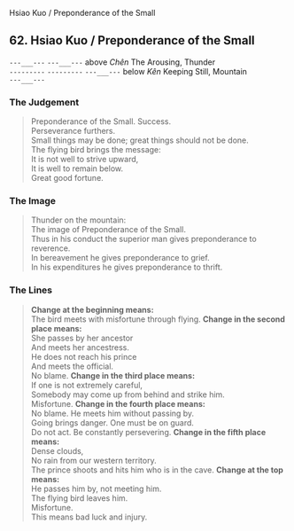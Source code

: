 Hsiao Kuo / Preponderance of the Small
## 62. Hsiao Kuo / Preponderance of the Small
```---___---```
```---___---``` above _Chên_ The Arousing, Thunder  
```---------```
```---------```
```---___---``` below _Kên_ Keeping Still, Mountain  
```---___---```
### The Judgement
> Preponderance of the Small. Success.  
 Perseverance furthers.  
 Small things may be done; great things should not be done.  
 The flying bird brings the message:  
 It is not well to strive upward,  
 It is well to remain below.  
 Great good fortune.
### The Image
> Thunder on the mountain:  
 The image of Preponderance of the Small.  
 Thus in his conduct the superior man gives preponderance to reverence.  
 In bereavement he gives preponderance to grief.  
 In his expenditures he gives preponderance to thrift.
### The Lines

 > **Change at the beginning means:**  
 The bird meets with misfortune through flying.
 > **Change in the second place means:**  
 She passes by her ancestor  
 And meets her ancestress.  
 He does not reach his prince  
 And meets the official.  
 No blame.
 > **Change in the third place means:**  
 If one is not extremely careful,  
 Somebody may come up from behind and strike him.  
 Misfortune.
 > **Change in the fourth place means:**  
 No blame. He meets him without passing by.  
 Going brings danger. One must be on guard.  
 Do not act. Be constantly persevering.
 > **Change in the fifth place means:**  
 Dense clouds,  
 No rain from our western territory.  
 The prince shoots and hits him who is in the cave.
 > **Change at the top means:**  
 He passes him by, not meeting him.  
 The flying bird leaves him.  
 Misfortune.  
 This means bad luck and injury.



